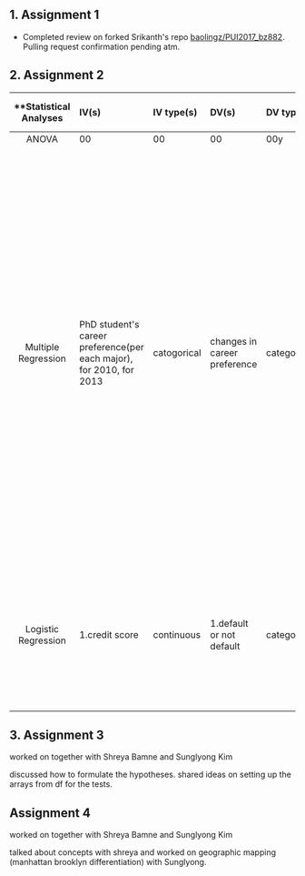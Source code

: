 ## 1. Assignment 1
- Completed review on forked Srikanth's repo [baolingz/PUI2017_bz882](https://github.com/baolingz/PUI2017_bz882/tree/master/HW3_bz882). Pulling request confirmation pending atm.

## 2. Assignment 2

| **Statistical Analyses	|  IV(s)  |  IV type(s) |  DV(s)  |  DV type(s)  |  Control Var | Control Var type  | Question to be answered | _H0_ | alpha | link to paper **| 
|:----------:|:----------|:------------|:-------------|:-------------|:------------------|:------------- |:----------------------------|:--------:|:-------:|:-----------|
ANOVA	| 00| 00 |00| 00y | 00 | 0 | 0 | 0 | 0| 0)
Multiple Regression |PhD student's career preference(per each major), for 2010, for 2013|catogorical|changes in career preference| categorical|US citizen|categorical|Do science & engineering PhD stuents lose interest in an academic career over the course of graduate training because students are discouraged from pursuing an academic career by the challenges of obtaining a facultry job or because it is due to a more fundamental change in student's career goals for reasons other than the academic labor market.|no change in reason|0.05|[The declining interest in an academic career](http://journals.plos.org/plosone/article?id=10.1371/journal.pone.0184130)|
Logistic Regression	| 1.credit score | continuous  | 1.default or not default | categorical ||| 	How does application credit scoring determine the probability that a credit applicant will default on his/her credit obligation | no significant correlation between credit scoring and default rate of applicant | 1 | [Large Unbalanced Credit Scoring Using Lasso-Logistic Regression Ensemble](http://journals.plos.org/plosone/article?id=10.1371/journal.pone.0117844) |



## 3. Assignment 3
worked on together with Shreya Bamne and Sunglyong Kim

discussed how to formulate the hypotheses. shared ideas on setting up the arrays from df for the tests. 


## Assignment 4
worked on together with Shreya Bamne and Sunglyong Kim

talked about concepts with shreya and worked on geographic mapping (manhattan brooklyn differentiation) with Sunglyong.
